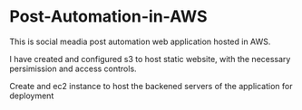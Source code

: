 # Post-Automation-in-AWS
This is social meadia post automation web application hosted in AWS.

I have created and configured s3 to host static website, with the necessary persimission and access controls.

Create and ec2 instance to host the backened servers of the application for deployment
